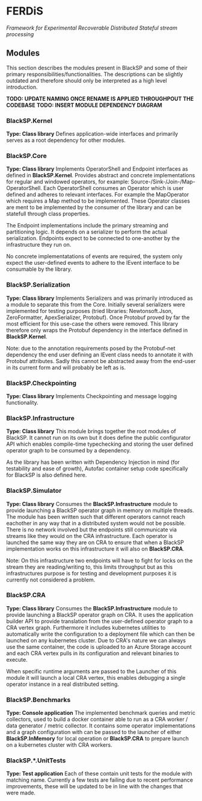 # FERDiS
*Framework for Experimental Recoverable Distributed Stateful stream processing*

## Modules
This section describes the modules present in BlackSP and some of their primary responsibilities/functionalities. The descriptions can be slightly outdated and therefore should only be interpreted as a high level introduction.

**TODO: UPDATE NAMING ONCE RENAME IS APPLIED THROUGHPOUT THE CODEBASE**
**TODO: INSERT MODULE DEPENDENCY DIAGRAM**

### BlackSP.Kernel
**Type: Class library**
Defines application-wide interfaces and primarily serves as a root dependency for other modules.

### BlackSP.Core
**Type: Class library**
Implements OperatorShell and Endpoint interfaces as defined in **BlackSP.Kernel**. Provides abstract and concrete implementations for regular and windowed operators, for example: Source-/Sink-/Join-/Map-OperatorShell. Each OperatorShell consumes an Operator which is user defined and adheres to relevant interfaces. For example the MapOperator which requires a Map method to be implemented. These Operator classes are ment to be implemented by the consumer of the library and can be statefull through class properties.

The Endpoint implementations include the primary streaming and partitioning logic. It depends on a serializer to perform the actual serialization. Endpoints expect to be connected to one-another by the infrastructure they run on.

No concrete implementatations of events are required, the system only expect the user-defined events to adhere to the IEvent interface to be consumable by the library.

### BlackSP.Serialization
**Type: Class library**
Implements Serializers and was primarily introduced as a module to separate this from the Core. Initially several serializers were implemented for testing purposes (tried libraries: Newtonsoft.Json, ZeroFormatter, ApexSerializer, Protobuf). Once Protobuf proved by far the most efficient for this use-case the others were removed. This library therefore only wraps the Protobuf dependency in the interface defined in **BlackSP.Kernel**.

Note: due to the annotation requirements posed by the Protobuf-net dependency the end user defining an IEvent class needs to annotate it with Protobuf attributes. Sadly this cannot be abstracted away from the end-user in its current form and will probably be left as is.

### BlackSP.Checkpointing
**Type: Class library**
Implements Checkpointing and message logging functionality.

### BlackSP.Infrastructure
**Type: Class library**
This module brings together the root modules of BlackSP. It cannot run on its own but it does define the public configurator API which enables compile-time typechecking and storing the user defined operator graph to be consumed by a dependency.

As the library has been written with Dependency Injection in mind (for testability and ease of growth), Autofac container setup code specifically for BlackSP is also defined here.

### BlackSP.Simulator
**Type: Class library**
Consumes the **BlackSP.Infrastructure** module to provide launching a BlackSP operator graph in memory on multiple threads. The module has been written such that different operators cannot reach eachother in any way that in a distributed system would not be possible. There is no network involved but the endpoints still communicate via streams like they would on the CRA infrastructure. Each operator is launched the same way they are on CRA to ensure that when a BlackSP implementation works on this infrastructure it will also on **BlackSP.CRA**.

Note: On this infrastructure two endpoints will have to fight for locks on the stream they are reading/writing to, this limits throughput but as this infrastructures purpose is for testing and development purposes it is currently not considered a problem.

### BlackSP.CRA
**Type: Class library**
Consumes the **BlackSP.Infrastructure** module to provide launching a BlackSP operator graph on CRA. It uses the application builder API to provide translation from the user-defined operator graph to a CRA vertex graph. Furthermore it includes kubernetes utilities to automatically write the configuration to a deployment file which can then be launched on any kubernetes cluster. Due to CRA's nature we can always use the same container, the code is uploaded to an Azure Storage account and each CRA vertex pulls in its configuration and relevant binaries to execute.

When specific runtime arguments are passed to the Launcher of this module it will launch a local CRA vertex, this enables debugging a single operator instance in a real distributed setting.

### BlackSP.Benchmarks
**Type: Console application**
The implemented benchmark queries and metric collectors, used to build a docker container able to run as a CRA worker / data generator / metric collector. It contains some operator implementations and a graph configuration with can be passed to the launcher of either  **BlackSP.InMemory** for local operation or **BlackSP.CRA** to prepare launch on a kubernetes cluster with CRA workers.

### BlackSP.*.UnitTests
**Type: Test application**
Each of these contain unit tests for the module with matching name. Currently a few tests are failing due to recent performance improvements, these will be updated to be in line with the changes that were made.

